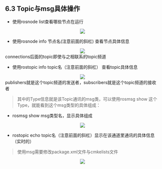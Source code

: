 ## 6.3 Topic与msg具体操作
* 使用rosnode list查看哪些节点在运行
<div align=center>
<img src="https://s2.loli.net/2022/01/14/2gWdhpjo5HxYIq1.png"/>
</div>

* 使用rosnode info 节点名(注意前面的斜杠) 查看节点具体信息
<div align=center>
<img src="https://s2.loli.net/2022/01/14/9BE2gyetvbU3PA8.png"/>
</div>
connections后面的topic即使与之相联系的topic频道

* 使用rostopic info topic名（注意前面的斜杠） 查看topic具体信息
<div align=center>
    <img src="https://s2.loli.net/2022/01/14/FLTmB3oiC5KAtvf.png"/>
</div>
 publishers就是这个topic频道的发送者，subscribers就是这个topic频道的接收者

>其中的Type信息就是该Topic通讯的msg类，可以使用rosmsg show 这个Type，就能看到这个msg类型的具体组成：

 * rosmsg show msg类型名，显示具体组成
<div align=center>
<img src="https://s2.loli.net/2022/01/14/vpF1GNIVoCKA5lL.png"/>
</div>

* rostopic echo  topic名（注意前面的斜杠）显示在该通道里通讯的具体信息（实时的）
>使用msg需要修改package.xml文件与cmkelists文件
<div align=center>
<img src="https://s2.loli.net/2022/01/14/GsrzN9XkS4Vp26o.png"/>
</div>
